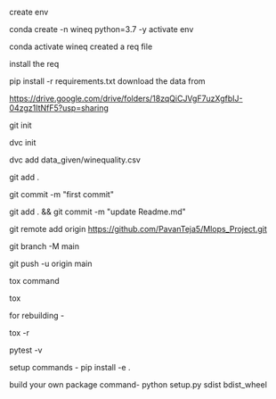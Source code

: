 create env

conda create -n wineq python=3.7 -y
activate env

conda activate wineq
created a req file

install the req

pip install -r requirements.txt
download the data from

https://drive.google.com/drive/folders/18zqQiCJVgF7uzXgfbIJ-04zgz1ItNfF5?usp=sharing

git init

dvc init

dvc add data_given/winequality.csv

git add .

git commit -m "first commit"

git add . && git commit -m "update Readme.md"

git remote add origin https://github.com/PavanTeja5/Mlops_Project.git

git branch -M main

git push -u origin main 

tox command

tox

for rebuilding -

tox -r

pytest -v

setup commands -
pip install -e .

build your own package command-
python setup.py sdist bdist_wheel

